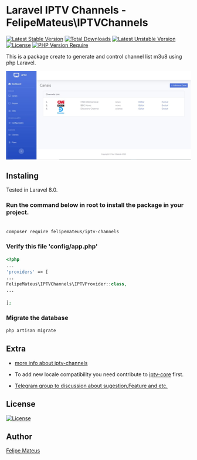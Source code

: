 # Laravel IPTV Channels - FelipeMateus\IPTVChannels

[![Latest Stable Version](http://poser.pugx.org/felipemateus/iptv-channels/v)](https://packagist.org/packages/felipemateus/iptv-channels)  [![Total Downloads](http://poser.pugx.org/felipemateus/iptv-channels/downloads)](https://packagist.org/packages/felipemateus/iptv-channels)  [![Latest Unstable Version](http://poser.pugx.org/felipemateus/iptv-channels/v/unstable)](https://packagist.org/packages/felipemateus/iptv-channels)  [![License](http://poser.pugx.org/felipemateus/iptv-channels/license)](https://packagist.org/packages/felipemateus/iptv-channels)  [![PHP Version Require](http://poser.pugx.org/felipemateus/iptv-channels/require/php)](https://packagist.org/packages/felipemateus/iptv-channels)

This is a package create to generate and control channel list m3u8 using php Laravel.

![Screenshot Feipe Mateus IPTV Channels](/screenshots/channel_list.jpg?raw=true)

## Instaling

Tested in Laravel 8.0.

### Run the command below in root to install the package in your project.
  
```bash

composer require felipemateus/iptv-channels

```

### Verify this file  'config/app.php'

```php
<?php
...
'providers' => [
...
FelipeMateus\IPTVChannels\IPTVProvider::class,
...

];

```

### Migrate the database

```bash
php artisan migrate

```

## Extra

- [more info about iptv-channels](https://felipemateus.com/blog/2021/08/pacote-gerenciador-de-canais-iptv-no-laravel)

- To add new locale compatibility you need contribute to [iptv-core](https://github.com/eufelipemateus/laravel-iptv-core/blob/main/src/Class/Locale.php) first.

- [Telegram group to discussion about sugestion,Feature and etc.](https://t.me/laravel_iptv)

## License

[![License](http://poser.pugx.org/felipemateus/iptv-channels/license)](https://packagist.org/packages/felipemateus/iptv-channels)

## Author

[Felipe Mateus](https://felipemateus.com)
